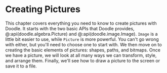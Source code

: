 # Creating Pictures

This chapter covers everything you need to know to create pictures with Doodle. 
It starts with the two basic APIs that Doodle provides, @:api(doodle.algebra.Picture) and @:api(doodle.image.Image). `Image` is a little bit easier to use, while `Picture` is more powerful. You can't go wrong with either, but you'll need to choose one to start with.
We then move on to creating the basic elements of pictures: shapes, paths, and bitmaps. Once we have a picture, we will look at all many ways we can transform, style, and arrange them. Finally, we'll see how to draw a picture to the screen or save it to a file.
